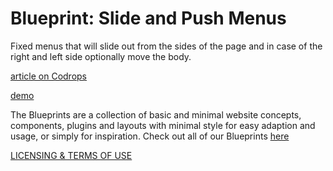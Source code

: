 Blueprint: Slide and Push Menus
=========

Fixed menus that will slide out from the sides of the page and in case of the right and left side optionally move the body.

[article on Codrops](http://tympanus.net/codrops/?p=14725)

[demo](http://tympanus.net/Blueprints/SlidePushMenus/)

The Blueprints are a collection of basic and minimal website concepts, components, plugins and layouts with minimal style for easy adaption and usage, or simply for inspiration.
Check out all of our Blueprints [here](http://tympanus.net/codrops/category/blueprints/)

[LICENSING & TERMS OF USE](http://tympanus.net/codrops/licensing/)